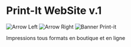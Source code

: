 # Print-It WebSite v.1
<div id="banner">
		<img class="arrow arrow_left" src="./assets/images/arrow_left.png" alt="Arrow Left">
        <img class="arrow arrow_right" src="./assets/images/arrow_right.png" alt="Arrow Right">
		<img class="banner-img" src="./assets/images/slideshow/slide1.jpg" alt="Banner Print-it">
		<p>Impressions tous formats <span>en boutique et en ligne</span></p>
		<div class="dots">
		</div>
	</div>